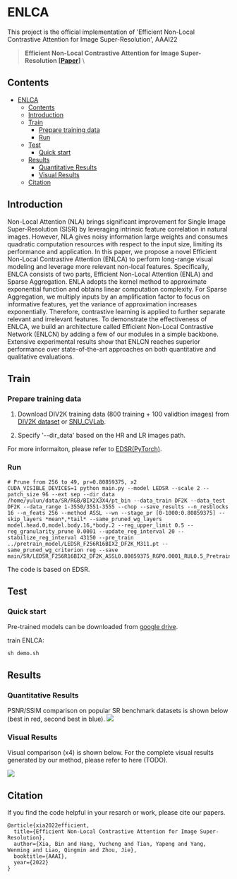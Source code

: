 # ENLCA

This project is the official implementation of 'Efficient Non-Local Contrastive Attention for Image Super-Resolution', AAAI22
> **Efficient Non-Local Contrastive Attention for Image Super-Resolution [[Paper](https://arxiv.org/pdf/2201.03794.pdf)]** \ 

## Contents
- [ENLCA](#enlca)
  - [Contents](#contents)
  - [Introduction](#introduction)
  - [Train](#train)
    - [Prepare training data](#prepare-training-data)
    - [Run](#run)
  - [Test](#test)
    - [Quick start](#quick-start)
  - [Results](#results)
    - [Quantitative Results](#quantitative-results)
    - [Visual Results](#visual-results)
  - [Citation](#citation)

## Introduction
Non-Local Attention (NLA) brings significant improvement for Single Image Super-Resolution (SISR) by leveraging intrinsic feature correlation in natural images. However, NLA gives noisy information large weights and consumes quadratic computation resources with respect to the input size, limiting its performance and application. In this paper, we propose a novel Efficient Non-Local Contrastive Attention (ENLCA) to perform long-range visual modeling and leverage more relevant non-local features. Specifically, ENLCA consists of two parts, Efficient Non-Local Attention (ENLA) and Sparse Aggregation. ENLA adopts the kernel method to approximate exponential function and obtains linear computation complexity. For Sparse Aggregation, we multiply inputs by an amplification factor to focus on informative features, yet the variance of approximation increases exponentially. Therefore, contrastive learning is applied to further separate relevant and irrelevant features. To demonstrate the effectiveness of ENLCA, we build an architecture called Efficient Non-Local Contrastive Network (ENLCN) by adding a few of our modules in a simple backbone. Extensive experimental results show that ENLCN reaches superior performance over state-of-the-art approaches on both quantitative and qualitative evaluations.



## Train
### Prepare training data 
1. Download DIV2K training data (800 training + 100 validtion images) from [DIV2K dataset](https://data.vision.ee.ethz.ch/cvl/DIV2K/) or [SNU_CVLab](https://cv.snu.ac.kr/research/EDSR/DIV2K.tar).

2. Specify '--dir_data' based on the HR and LR images path. 

For more informaiton, please refer to [EDSR(PyTorch)](https://github.com/thstkdgus35/EDSR-PyTorch).

### Run
```shell
# Prune from 256 to 49, pr=0.80859375, x2
CUDA_VISIBLE_DEVICES=1 python main.py --model LEDSR --scale 2 --patch_size 96 --ext sep --dir_data /home/yulun/data/SR/RGB/BIX2X3X4/pt_bin --data_train DF2K --data_test DF2K --data_range 1-3550/3551-3555 --chop --save_results --n_resblocks 16 --n_feats 256 --method ASSL --wn --stage_pr [0-1000:0.80859375] --skip_layers *mean*,*tail* --same_pruned_wg_layers model.head.0,model.body.16,*body.2 --reg_upper_limit 0.5 --reg_granularity_prune 0.0001 --update_reg_interval 20 --stabilize_reg_interval 43150 --pre_train ../pretrain_model/LEDSR_F256R16BIX2_DF2K_M311.pt --same_pruned_wg_criterion reg --save main/SR/LEDSR_F256R16BIX2_DF2K_ASSL0.80859375_RGP0.0001_RUL0.5_Pretrain
```

The code is based on EDSR.

## Test
### Quick start

Pre-trained models can be downloaded from [google drive](https://drive.google.com/drive/folders/1jYdMA0ocnb-DAr71YhOduuCySOxhoAeX?usp=sharing). 


train ENLCA:

   ```
   sh demo.sh
   ```
## Results
### Quantitative Results
PSNR/SSIM comparison on popular SR benchmark datasets is shown below (best in red, second best in blue).
![](figs/psnr_ssim.png)

### Visual Results
Visual comparison (x4)  is shown below. For the complete visual results generated by our method, please refer to here (TODO).

![](figs/visual_urban100_x4.png)

## Citation
If you find the code helpful in your resarch or work, please cite our papers.
```
@article{xia2022efficient,
  title={Efficient Non-Local Contrastive Attention for Image Super-Resolution},
  author={Xia, Bin and Hang, Yucheng and Tian, Yapeng and Yang, Wenming and Liao, Qingmin and Zhou, Jie},
  booktitle={AAAI},
  year={2022}
}
```


